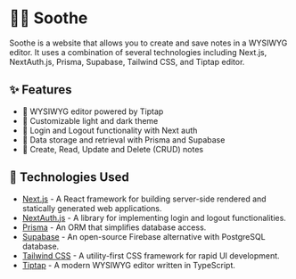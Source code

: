 # 🧘‍♀️ Soothe

Soothe is a website that allows you to create and save notes in a WYSIWYG editor. It uses a combination of several technologies including Next.js, NextAuth.js, Prisma, Supabase, Tailwind CSS, and Tiptap editor.

## ✨ Features

- 📝 WYSIWYG editor powered by Tiptap
- 🎨 Customizable light and dark theme
- 🔐 Login and Logout functionality with Next auth
- 💾 Data storage and retrieval with Prisma and Supabase
- 🔄 Create, Read, Update and Delete (CRUD) notes

## 🚀 Technologies Used

- [Next.js](https://nextjs.org/) - A React framework for building server-side rendered and statically generated web applications.
- [NextAuth.js](https://nextjs.org/) - A library for implementing login and logout functionalities.
- [Prisma](https://www.prisma.io/) - An ORM that simplifies database access.
- [Supabase](https://supabase.io/) - An open-source Firebase alternative with PostgreSQL database.
- [Tailwind CSS](https://tailwindcss.com/) - A utility-first CSS framework for rapid UI development.
- [Tiptap](https://www.tiptap.dev/) - A modern WYSIWYG editor written in TypeScript.
